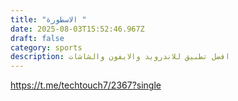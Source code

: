 ```yaml
---
title: "الاسطورة "
date: 2025-08-03T15:52:46.967Z
draft: false
category: sports
description: افضل تطبيق للاندرويد والايفون والشاشات
---
```

<https://t.me/techtouch7/2367?single>